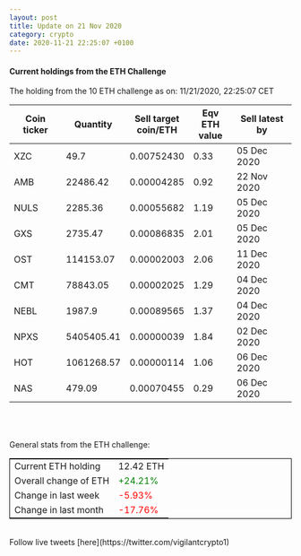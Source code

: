 ```yaml
---
layout: post
title: Update on 21 Nov 2020
category: crypto
date: 2020-11-21 22:25:07 +0100
---
```

<!-- Global site tag (gtag.js) - Google Analytics -->
<script async src="https://www.googletagmanager.com/gtag/js?id=UA-103831149-5"></script>
<script>
  window.dataLayer = window.dataLayer || [];
  function gtag(){dataLayer.push(arguments);}
  gtag('js', new Date());

  gtag('config', 'UA-103831149-5');
</script>


#### Current holdings from the ETH Challenge

The holding from the 10 ETH challenge as on: 11/21/2020, 22:25:07 CET

|Coin ticker|Quantity|Sell target<br>coin/ETH|Eqv ETH<br>value|Sell latest by|
|-----------|--------|-----------|-----------|--------------|
XZC|49.7|  0.00752430|0.33|05 Dec 2020|
AMB|22486.42|  0.00004285|0.92|22 Nov 2020|
NULS|2285.36|  0.00055682|1.19|05 Dec 2020|
GXS|2735.47|  0.00086835|2.01|05 Dec 2020|
OST|114153.07|  0.00002003|2.06|11 Dec 2020|
CMT|78843.05|  0.00002025|1.29|04 Dec 2020|
NEBL|1987.9|  0.00089565|1.37|04 Dec 2020|
NPXS|5405405.41|  0.00000039|1.84|02 Dec 2020|
HOT|1061268.57|  0.00000114|1.06|06 Dec 2020|
NAS|479.09|  0.00070455|0.29|06 Dec 2020|

<br>
<br>
<br>
General stats from the ETH challenge:

<table style="border:1px solid black;margin-left:auto;margin-right:auto;">
	<tbody>
	<tr>
		<td>Current ETH holding</td>
		<td>     12.42 ETH</td>
	</tr>
	<tr>
		<td>Overall change of ETH</td>
		<td><font color="green">+24.21%</font></td>
	</tr>
	<tr>
		<td>Change in last week</td>
		<td><font color="red">-5.93%</font></td>
	</tr>
	<tr>
		<td>Change in last month</td>
		<td><font color="red">-17.76%</font></td>
	</tr>
	</tbody>
</table>

<br>
Follow live tweets [here](https://twitter.com/vigilantcrypto1)
<br>
<br>